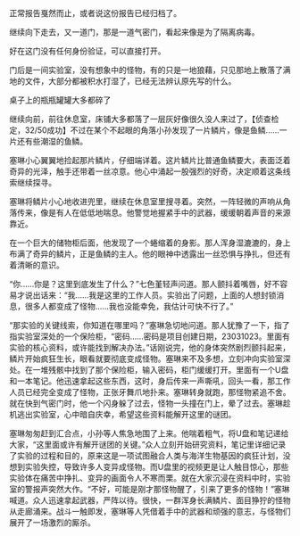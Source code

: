 正常报告戛然而止，或者说这份报告已经归档了。

继续向下走去，又一道门，那是一道气密门，看起来像是为了隔离病毒。

好在这门没有任何身份验证，可以直接打开。

门后是一间实验室，没有想象中的怪物，有的只是一地狼藉，只见那地上散落了满地的文件，大部分都被积水打湿了，已经无法辨认原先写的什么。

桌子上的瓶瓶罐罐大多都碎了

继续向前，前往休息室，床铺大多都落了一层灰好像很久没人来过了，【侦查检定，32/50成功】不过在某个不起眼的角落小孙发现了一片鳞片，像是鱼鳞......一片还有些潮湿的鱼鳞。

塞琳小心翼翼地捡起那片鳞片，仔细端详着。这片鳞片比普通鱼鳞要大，表面泛着奇异的光泽，触手还带着一丝凉意。他心中涌起一股强烈的好奇，决定顺着这条线索继续探寻。

塞琳将鳞片小心地收进兜里，继续在休息室里搜寻着。突然，一阵轻微的声响从角落传来，像是有人在低低地喘息。他警觉地握紧手中的武器，缓缓朝着声音的来源靠近。

在一个巨大的储物柜后面，他发现了一个蜷缩着的身影。那人浑身湿漉漉的，身上布满了奇异的鳞片，正是鱼鳞的主人。他的眼神中透露出一丝恐惧与挣扎，但还有着清晰的意识。

“你……你是？这里到底发生了什么？”七色堇轻声问道。那人颤抖着嘴唇，好不容易才说出话来：“我……我是这里的工作人员。实验出了问题，上面的人想封锁消息，很多人都变成了怪物……我也没能幸免，我估计可快不行了。”

“那实验的关键线索，你知道在哪里吗？”塞琳急切地问道。那人犹豫了一下，指了指实验室深处的一个保险柜，“密码……密码是项目创建日期，23031023。里面有实验的核心资料，或许能找到解决办法。”话刚说完，他的身体突然剧烈颤抖起来，鳞片开始疯狂生长，眼看就要彻底变成怪物。塞琳来不及多想，立刻冲向实验室深处。在一堆残骸中找到了那个保险柜，输入密码，柜门缓缓打开。里面有一个U盘和一本笔记。他迅速拿起这些东西，这时，身后传来一声嘶吼，回头一看，那工作人员已经完全变成了怪物，正张牙舞爪地扑来。塞琳转身就跑，那怪物紧追不舍。就在快到气密门时，他一个闪身躲了过去，怪物一头撞在门上，晕了过去。塞琳趁机逃出实验室，心中暗自庆幸，希望这些资料能解开这里的谜团。

塞琳匆匆赶到汇合点，小孙等人焦急地围了上来。他喘着粗气，将U盘和笔记递给大家，“这里面或许有解开谜团的关键。”众人立刻开始研究资料，笔记里详细记录了实验的过程和目的，原来这是一项试图融合人类与海洋生物基因的疯狂计划，没想到实验失控，导致许多人变异成怪物。而U盘里的视频更是让人触目惊心，那些实验体在痛苦中挣扎、变异的画面令人不寒而栗。就在大家沉浸在资料中时，实验室的警报声突然大作。“不好，可能是刚才那怪物醒了，引来了更多的怪物！”塞琳喊道。众人迅速拿起武器，严阵以待。很快，一群浑身长满鳞片、面目狰狞的怪物从走廊涌来。战斗一触即发，塞琳等人凭借着手中的武器和顽强的意志，与怪物们展开了一场激烈的厮杀。